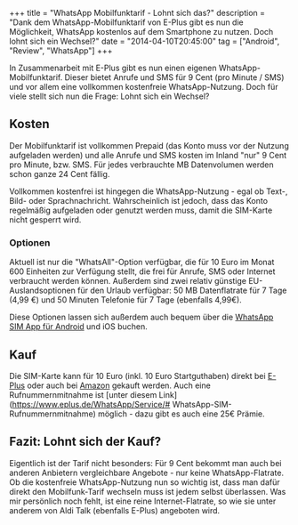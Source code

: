 +++
title       = "WhatsApp Mobilfunktarif - Lohnt sich das?"
description = "Dank dem WhatsApp-Mobilfunktarif von E-Plus gibt es nun die Möglichkeit, WhatsApp kostenlos auf dem Smartphone zu nutzen. Doch lohnt sich ein Wechsel?"
date        = "2014-04-10T20:45:00"
tag         = ["Android", "Review", "WhatsApp"]
+++

In Zusammenarbeit mit E-Plus gibt es nun einen eigenen WhatsApp-Mobilfunktarif. Dieser bietet Anrufe und SMS für 9 Cent (pro Minute / SMS) und vor allem eine vollkommen kostenfreie WhatsApp-Nutzung. Doch für viele stellt sich nun die Frage: Lohnt sich ein Wechsel?

<!--more-->

## Kosten
Der Mobilfunktarif ist vollkommen Prepaid (das Konto muss vor der Nutzung aufgeladen werden) und alle Anrufe und SMS kosten im Inland "nur" 9 Cent pro Minute, bzw. SMS. Für jedes verbrauchte MB Datenvolumen werden schon ganze 24 Cent fällig.

Vollkommen kostenfrei ist hingegen die WhatsApp-Nutzung - egal ob Text-, Bild- oder Sprachnachricht. Wahrscheinlich ist jedoch, dass das Konto regelmäßig aufgeladen oder genutzt werden muss, damit die SIM-Karte nicht gesperrt wird.

### Optionen
Aktuell ist nur die "WhatsAll"-Option verfügbar, die für 10 Euro im Monat 600 Einheiten zur Verfügung stellt, die frei für Anrufe, SMS oder Internet verbraucht werden können.
Außerdem sind zwei relativ günstige EU-Auslandsoptionen für den Urlaub verfügbar: 50 MB Datenflatrate für 7 Tage (4,99 €) und 50 Minuten Telefonie für 7 Tage (ebenfalls 4,99€).

Diese Optionen lassen sich außerdem auch bequem über die [WhatsApp SIM App für Android](https://play.google.com/store/apps/details?id=de.eplus.mappecc.client.android.whatsappsim) und iOS buchen.

## Kauf
Die SIM-Karte kann für 10 Euro (inkl. 10 Euro Startguthaben) direkt bei [E-Plus](https://www.eplus.de/WhatsApp/WhatsApp-SIM-kaufen/Bestellung) oder auch bei [Amazon](http://www.amazon.de/WhatsApp-SIM-SIM-Karte-passend-meisten/dp/B00JDEXTXY) gekauft werden. Auch eine Rufnummernmitnahme ist [unter diesem Link](https://www.eplus.de/WhatsApp/Service/# WhatsApp-SIM-Rufnummernmitnahme) möglich - dazu gibt es auch eine 25€ Prämie.

## Fazit: Lohnt sich der Kauf?
Eigentlich ist der Tarif nicht besonders: Für 9 Cent bekommt man auch bei anderen Anbietern vergleichbare Angebote - nur keine WhatsApp-Flatrate. Ob die kostenfreie WhatsApp-Nutzung nun so wichtig ist, dass man dafür direkt den Mobilfunk-Tarif wechseln muss ist jedem selbst überlassen.
Was mir persönlich noch fehlt, ist eine reine Internet-Flatrate, so wie sie unter anderem von Aldi Talk (ebenfalls E-Plus) angeboten wird.
